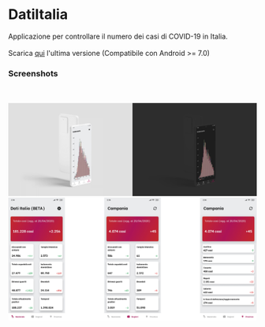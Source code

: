 # DatiItalia
Applicazione per controllare il numero dei casi di COVID-19 in Italia.
<br><br>
Scarica <a href="https://github.com/lucamadd/DatiItalia/releases">qui</a> l'ultima versione (Compatibile con Android >= 7.0)
### Screenshots
<br><br>
![Dati Italia BETA_](/assets/screenshootapp2.png)
![Dati Italia BETA](/assets/screenshotapp.png)

